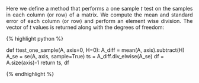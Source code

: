 <div style="text-align: justify">
<p>Here we define a method that performs a one sample <i>t</i> test on the
samples in each column (or row) of a matrix. We compute the mean and standard
error of each column (or row) and perform an element wise division. The vector
of <i>t</i> values is returned along with the degrees of freedom:</p>
</div>

{% highlight python %}

def ttest_one_sample(A, axis=0, H=0):
    A_diff = mean(A, axis).subtract(H)
    A_se = se(A, axis, sample=True)
    ts = A_diff.div_elwise(A_se)
    df = A.size(axis)-1
    return ts, df

{% endhighlight %}
